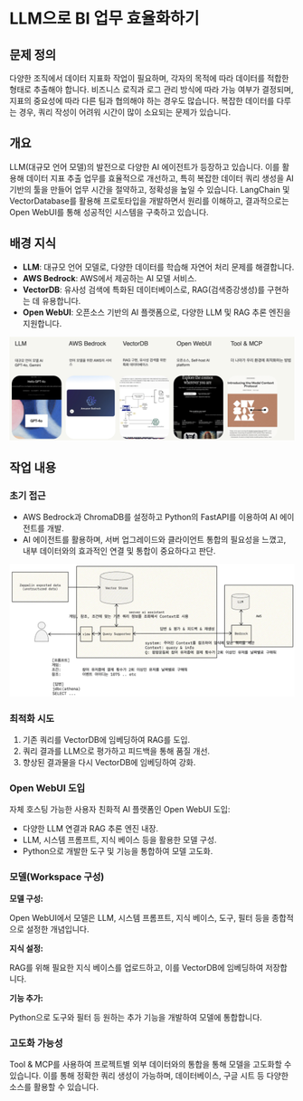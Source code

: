 # LLM으로 BI 업무 효율화하기

## 문제 정의

다양한 조직에서 데이터 지표화 작업이 필요하며, 각자의 목적에 따라 데이터를 적합한 형태로 추출해야 합니다. 비즈니스 로직과 로그 관리 방식에 따라 가능 여부가 결정되며, 지표의 중요성에 따라 다른 팀과 협의해야 하는 경우도 많습니다. 복잡한 데이터를 다루는 경우, 쿼리 작성이 어려워 시간이 많이 소요되는 문제가 있습니다.

## 개요

LLM(대규모 언어 모델)의 발전으로 다양한 AI 에이전트가 등장하고 있습니다. 이를 활용해 데이터 지표 추출 업무를 효율적으로 개선하고, 특히 복잡한 데이터 쿼리 생성을 AI 기반의 툴을 만들어 업무 시간을 절약하고, 정확성을 높일 수 있습니다. LangChain 및 VectorDatabase를 활용해 프로토타입을 개발하면서 원리를 이해하고, 결과적으로는 Open WebUI를 통해 성공적인 시스템을 구축하고 있습니다.

## 배경 지식

- **LLM**: 대규모 언어 모델로, 다양한 데이터를 학습해 자연어 처리 문제를 해결합니다.
- **AWS Bedrock**: AWS에서 제공하는 AI 모델 서비스.
- **VectorDB**: 유사성 검색에 특화된 데이터베이스로, RAG(검색증강생성)를 구현하는 데 유용합니다.
- **Open WebUI**: 오픈소스 기반의 AI 플랫폼으로, 다양한 LLM 및 RAG 추론 엔진을 지원합니다.

![배경지식 이미지들](llm-bi-automation/image.png)

## 작업 내용

### 초기 접근

- AWS Bedrock과 ChromaDB를 설정하고 Python의 FastAPI를 이용하여 AI 에이전트를 개발.
- AI 에이전트를 활용하며, 서버 업그레이드와 클라이언트 통합의 필요성을 느꼈고, 내부 데이터와의 효과적인 연결 및 통합이 중요하다고 판단.

![Agent 기본 구조 이미지](llm-bi-automation/image1.png)

### 최적화 시도

1. 기존 쿼리를 VectorDB에 임베딩하여 RAG를 도입.
2. 쿼리 결과를 LLM으로 평가하고 피드백을 통해 품질 개선.
3. 향상된 결과물을 다시 VectorDB에 임베딩하여 강화.

### Open WebUI 도입

자체 호스팅 가능한 사용자 친화적 AI 플랫폼인 Open WebUI 도입:

- 다양한 LLM 연결과 RAG 추론 엔진 내장.
- LLM, 시스템 프롬프트, 지식 베이스 등을 활용한 모델 구성.
- Python으로 개발한 도구 및 기능을 통합하여 모델 고도화.

### 모델(Workspace 구성)

**모델 구성:**

Open WebUI에서 모델은 LLM, 시스템 프롬프트, 지식 베이스, 도구, 필터 등을 종합적으로 설정한 개념입니다.

**지식 설정:**

RAG를 위해 필요한 지식 베이스를 업로드하고, 이를 VectorDB에 임베딩하여 저장합니다.

**기능 추가:**

Python으로 도구와 필터 등 원하는 추가 기능을 개발하여 모델에 통합합니다.

### 고도화 가능성

Tool & MCP를 사용하여 프로젝트별 외부 데이터와의 통합을 통해 모델을 고도화할 수 있습니다. 이를 통해 정확한 쿼리 생성이 가능하며, 데이터베이스, 구글 시트 등 다양한 소스를 활용할 수 있습니다.